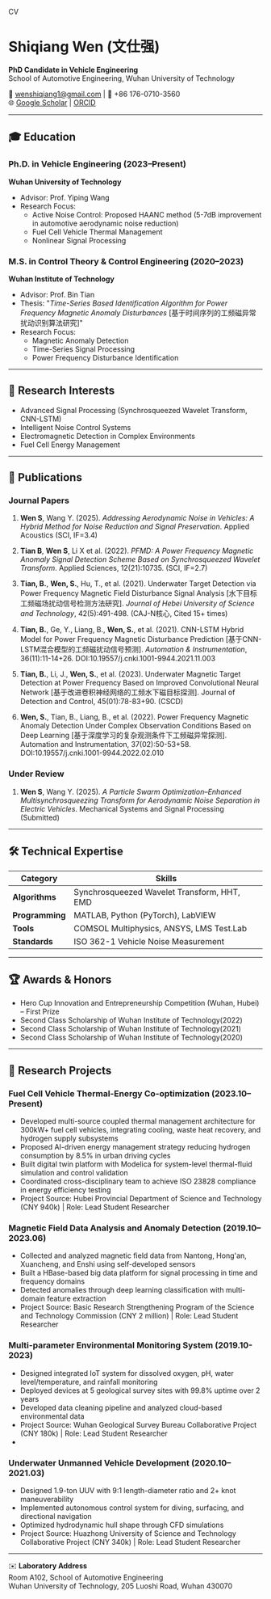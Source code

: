 CV
# Shiqiang Wen (文仕强)  
**PhD Candidate in Vehicle Engineering**  
School of Automotive Engineering, Wuhan University of Technology  

📧 wenshiqiang1@gmail.com | 📱 +86 176-0710-3560  
🌐 [Google Scholar](https://scholar.google.com/citations?user=QlmuWGwAAAAJ) | [ORCID](0009-0001-8919-4133)  

---

## 🎓 Education  
### **Ph.D. in Vehicle Engineering** (2023–Present)  
**Wuhan University of Technology**  
- Advisor: Prof. Yiping Wang  
- Research Focus:  
  - Active Noise Control: Proposed HAANC method (5-7dB improvement in automotive aerodynamic noise reduction)  
  - Fuel Cell Vehicle Thermal Management  
  - Nonlinear Signal Processing  

### **M.S. in Control Theory & Control Engineering** (2020–2023)  
**Wuhan Institute of Technology**  
- Advisor: Prof. Bin Tian  
- Thesis: "*Time-Series Based Identification Algorithm for Power Frequency Magnetic Anomaly Disturbances* [基于时间序列的工频磁异常扰动识别算法研究]"  
- Research Focus:  
  - Magnetic Anomaly Detection  
  - Time-Series Signal Processing  
  - Power Frequency Disturbance Identification  

---

## 🔬 Research Interests  
- Advanced Signal Processing (Synchrosqueezed Wavelet Transform, CNN-LSTM)  
- Intelligent Noise Control Systems  
- Electromagnetic Detection in Complex Environments  
- Fuel Cell Energy Management  

---

## 📑 Publications  
### **Journal Papers**  
1. **Wen S**, Wang Y. (2025). *Addressing Aerodynamic Noise in Vehicles: A Hybrid Method for Noise Reduction and Signal Preservation*. Applied Acoustics (SCI, IF=3.4) 
2. **Tian B**, **Wen S**, Li X et al. (2022). *PFMD: A Power Frequency Magnetic Anomaly Signal Detection Scheme Based on Synchrosqueezed Wavelet Transform*. Applied Sciences, 12(21):10735. (SCI, IF=2.7)
3. **Tian, B.**, **Wen, S.**, Hu, T., et al. (2021). Underwater Target Detection via Power Frequency Magnetic Field Disturbance Signal Analysis [水下目标工频磁场扰动信号检测方法研究]. *Journal of Hebei University of Science and Technology*, 42(5):491-498. (CAJ-N核心, Cited 15+ times)
4. **Tian, B.**, Ge, Y., Liang, B., **Wen, S.**, et al. (2021). CNN-LSTM Hybrid Model for Power Frequency Magnetic Disturbance Prediction [基于CNN-LSTM混合模型的工频磁扰动信号预测]. *Automation & Instrumentation*, 36(11):11-14+26. DOI:10.19557/j.cnki.1001-9944.2021.11.003
        
        
        
         
5. **Tian, B.**, Li, J., **Wen, S.**, et al. (2023). Underwater Magnetic Target Detection at Power Frequency Based on Improved Convolutional Neural Network [基于改进卷积神经网络的工频水下磁目标探测]. Journal of Detection and Control, 45(01):78-83+90. (CSCD)
6. **Wen, S.**, Tian, B., Liang, B., et al. (2022). Power Frequency Magnetic Anomaly Detection Under Complex Observation Conditions Based on Deep Learning [基于深度学习的复杂观测条件下工频磁异常探测]. Automation and Instrumentation, 37(02):50-53+58. DOI:10.19557/j.cnki.1001-9944.2022.02.010
        
        
        
        

### **Under Review**  

1. **Wen S**, Wang Y. (2025). *A Particle Swarm Optimization–Enhanced Multisynchrosqueezing Transform for Aerodynamic Noise Separation in Electric Vehicles*. Mechanical Systems and Signal Processing (Submitted)  

---

## 🛠 Technical Expertise  

| Category        | Skills                                      |
|-----------------|---------------------------------------------|
| **Algorithms**  | Synchrosqueezed Wavelet Transform, HHT, EMD |
| **Programming** | MATLAB, Python (PyTorch), LabVIEW           |
| **Tools**       | COMSOL Multiphysics, ANSYS, LMS Test.Lab    |
| **Standards**   | ISO 362-1 Vehicle Noise Measurement         |


---

## 🏆 Awards & Honors  
- Hero Cup Innovation and Entrepreneurship Competition (Wuhan, Hubei) – First Prize
- Second Class Scholarship of Wuhan Institute of Technology(2022) 
- Second Class Scholarship of Wuhan Institute of Technology(2021)  
- Second Class Scholarship of Wuhan Institute of Technology(2020) 

---

## 🧪 Research Projects  
### Fuel Cell Vehicle Thermal-Energy Co-optimization (2023.10–Present)
- Developed multi-source coupled thermal management architecture for 300kW+ fuel cell vehicles, integrating cooling, waste heat recovery, and hydrogen supply subsystems
- Proposed AI-driven energy management strategy reducing hydrogen consumption by 8.5% in urban driving cycles
- Built digital twin platform with Modelica for system-level thermal-fluid simulation and control validation
- Coordinated cross-disciplinary team to achieve ISO 23828 compliance in energy efficiency testing
- Project Source: Hubei Provincial Department of Science and Technology (CNY 940k) | Role: Lead Student Researcher
  
### Magnetic Field Data Analysis and Anomaly Detection (2019.10–2023.06)
- Collected and analyzed magnetic field data from Nantong, Hong'an, Xuancheng, and Enshi using self-developed sensors
- Built a HBase-based big data platform for signal processing in time and frequency domains
- Detected anomalies through deep learning classification with multi-domain feature extraction
- Project Source: Basic Research Strengthening Program of the Science and Technology Commission (CNY 2 million) | Role: Lead Student Researcher
  
### Multi-parameter Environmental Monitoring System (2019.10-2023)
- Designed integrated IoT system for dissolved oxygen, pH, water level/temperature, and rainfall monitoring
- Deployed devices at 5 geological survey sites with 99.8% uptime over 2 years
- Developed data cleaning pipeline and analyzed cloud-based environmental data
- Project Source: Wuhan Geological Survey Bureau Collaborative Project (CNY 180k) | Role: Lead Student Researcher
- 
### Underwater Unmanned Vehicle Development (2020.10–2021.03)
- Designed 1.9-ton UUV with 9:1 length-diameter ratio and 2+ knot maneuverability
- Implemented autonomous control system for diving, surfacing, and directional navigation
- Optimized hydrodynamic hull shape through CFD simulations
- Project Source: Huazhong University of Science and Technology Collaborative Project (CNY 340k) | Role: Lead Student Researcher

---

✉️ **Laboratory Address**  
Room A102, School of Automotive Engineering  
Wuhan University of Technology, 205 Luoshi Road, Wuhan 430070  
